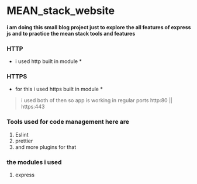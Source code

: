 # MEAN_stack_website
#### i am doing this small blog project just to explore the all features of express js and to practice the mean stack tools and features

### HTTP
* i used http built in module *

### HTTPS
* for this i used https built in module *

> i used both of then so app is working in regular ports http:80 || https:443

### Tools used for code management here are
1. Eslint
2. prettier
3. and more plugins for that

### the modules i used
1. express
